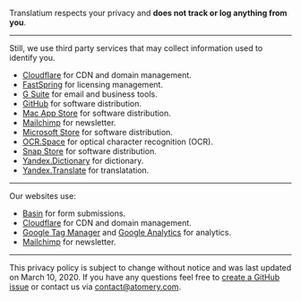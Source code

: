 Translatium respects your privacy and **does not track or log anything from you**.

---

Still, we use third party services that may collect information used to identify you.

* [Cloudflare](https://www.cloudflare.com/privacypolicy/) for CDN and domain management.
* [FastSpring](https://fastspring.com/privacy/) for licensing management.
* [G Suite](https://policies.google.com/privacy?hl=en) for email and business tools.
* [GitHub](https://help.github.com/articles/github-privacy-statement/) for software distribution.
* [Mac App Store](https://www.apple.com/sg/legal/privacy/en-ww/) for software distribution.
* [Mailchimp](https://mailchimp.com/) for newsletter.
* [Microsoft Store](https://privacy.microsoft.com/en-ca/privacystatement) for software distribution.
* [OCR.Space](https://ocr.space/privacypolicy) for optical character recognition (OCR).
* [Snap Store](https://ubuntu.com/legal/data-privacy/snap-store) for software distribution.
* [Yandex.Dictionary](https://yandex.com/legal/dictionary_api/) for dictionary.
* [Yandex.Translate](https://yandex.com/legal/translate_termsofuse/18092015/) for translatation.

---

Our websites use:

* [Basin](https://usebasin.com/privacy) for form submissions.
* [Cloudflare](https://www.cloudflare.com/privacypolicy/) for CDN and domain management.
* [Google Tag Manager](https://support.google.com/analytics/answer/6004245?hl=en) and [Google Analytics](https://support.google.com/analytics/answer/6004245?hl=en) for analytics.
* [Mailchimp](https://mailchimp.com/) for newsletter.

---

This privacy policy is subject to change without notice and was last updated on March 10, 2020. If you have any questions feel free to [create a GitHub issue](https://github.com/atomery/translatium/issues) or contact us via [contact@atomery.com](mailto:contact@atomery.com).
